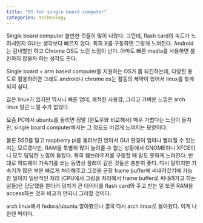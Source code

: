 ```yaml
---
title: "OS for single board computer"
categories: technology
---
```


Single board computer 쓸만한 것들이 많이 나왔다. 그런데, flash card의 속도가 느려서인지 GUI는 생각보다 빠르지 않다. 특히 X를 구동하면 그렇게 느껴진다. Android는 감내할만 하고 Chrome OS도 느린 느낌이 난다. 아마도 빠른 media를 사용하면 쓸만하지 않을까 하는 생각도 든다.

Single board + arm based computer를 지원하는 OS가 좀 되긴하는데, 다양한 용도로 활용하려면 그래도 android나 chrome os는 활동의 제약이 있어서 linux를 찾게 되지 싶다. 

많은 linux가 있지만 역시나 빠른 업데, 쾌적한 사용감, 그리고 가벼운 느낌은 arch linux 말곤 느낄 수가 없었다.

요즘 PC에서 ubuntu를 돌리면 정말 (윈도우와 비교해서) 매우 가볍다는 느낌이 들지만, single board computer에서는 그 정도도 버겁게 느껴지는 모양이다.

물론 SSD를 달고 raspberry pi를 돌려보진 않아서 GUI 환경이 얼마나 빨라질 수 있는지는 모르겠다만, RAM을 특별히 많이 늘려줄 수 없는 상황에서 GNOME이니 XFCE이니 모두 답답한 느낌이 들었다. 특히 웹브라우저를 구동할 때 말도 못하게 느려진다. 반대로 하드웨어 가속기를 쓰는 동영상 플레이 같은 것들은 충분히 좋다. 다시 말하지만 가속기가 많은 부분 빠르게 처리해주고 그것을 곧장 frame buffer에 써내려갔기에 가능한 일이지 일반적인 처리 (CPU에서 그림을 처리해서 frame buffer로 써내려가고 하는 일들)은 답답했을 뿐더러 덩치가 큰 데이터를 flash card와 주고 받는 일 또한 RAM을 access하는 것과 비교가 안되니 그러할 것이다.

arch linux에서 fedora/ubuntu 깔아봤으나 결국 다시 arch linux로 돌아왔다. 이게 나한텐 딱이다.